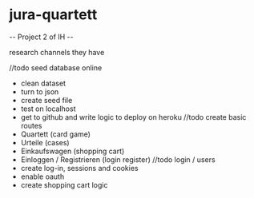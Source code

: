 # jura-quartett

-- Project 2 of IH --

research channels they have

//todo seed database online

- clean dataset
- turn to json
- create seed file
- test on localhost
- get to github and write logic to deploy on heroku
  //todo create basic routes
- Quartett (card game)
- Urteile (cases)
- Einkaufswagen (shopping cart)
- Einloggen / Registrieren (login register)
  //todo login / users
- create log-in, sessions and cookies
- enable oauth
- create shopping cart logic
